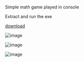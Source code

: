 Simple math game played in console

Extract and run the exe

[download](https://github.com/bheston1/console-math-game/files/15442143/console-math-game.zip)

![image](https://github.com/bheston1/console-math-game/assets/111481356/60deab54-d27c-4ad8-b358-3cf94850bba1)

![image](https://github.com/bheston1/console-math-game/assets/111481356/e6446a26-a21a-434a-86e3-6ded72b8a4c3)

![image](https://github.com/bheston1/console-math-game/assets/111481356/6e50f62f-65a5-4d6a-a835-bbe8255106aa)
